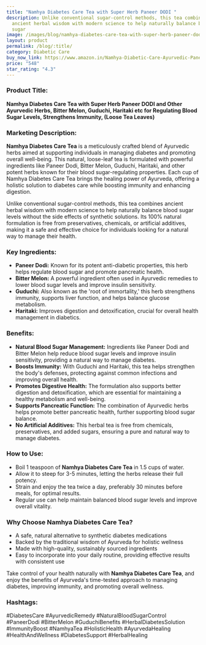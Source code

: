 ```yaml
---
title: "Namhya Diabetes Care Tea with Super Herb Paneer DODI "
description: Unlike conventional sugar-control methods, this tea combines
  ancient herbal wisdom with modern science to help naturally balance blood
  sugar
image: /images/blog/namhya-diabetes-care-tea-with-super-herb-paneer-dodi-and-other-ayurvedic-herbs-bitter-melon-guduchi-haritaki-etc-for-regulating-blood-sugar-levels-strengthens-immunity-loose-tea-leaves.webp
layout: product
permalink: /blog/:title/
category: Diabetic Care
buy_now_link: https://www.amazon.in/Namhya-Diabetic-Care-Ayurvedic-Paneer/dp/B08HQM2KCN/ref=tag=m0150-21
price: "548"
star_rating: "4.3"
---
```

###  Product Title:


**Namhya Diabetes Care Tea with Super Herb Paneer DODI and Other Ayurvedic Herbs, Bitter Melon, Guduchi, Haritaki etc for Regulating Blood Sugar Levels, Strengthens Immunity, (Loose Tea Leaves)**

###  Marketing Description:

**Namhya Diabetes Care Tea** is a meticulously crafted blend of Ayurvedic herbs aimed at supporting individuals in managing diabetes and promoting overall well-being. This natural, loose-leaf tea is formulated with powerful ingredients like Paneer Dodi, Bitter Melon, Guduchi, Haritaki, and other potent herbs known for their blood sugar-regulating properties. Each cup of Namhya Diabetes Care Tea brings the healing power of Ayurveda, offering a holistic solution to diabetes care while boosting immunity and enhancing digestion.

Unlike conventional sugar-control methods, this tea combines ancient herbal wisdom with modern science to help naturally balance blood sugar levels without the side effects of synthetic solutions. Its 100% natural formulation is free from preservatives, chemicals, or artificial additives, making it a safe and effective choice for individuals looking for a natural way to manage their health.

###  Key Ingredients:
- **Paneer Dodi:** Known for its potent anti-diabetic properties, this herb helps regulate blood sugar and promote pancreatic health.
- **Bitter Melon:** A powerful ingredient often used in Ayurvedic remedies to lower blood sugar levels and improve insulin sensitivity.
- **Guduchi:** Also known as the 'root of immortality,' this herb strengthens immunity, supports liver function, and helps balance glucose metabolism.
- **Haritaki:** Improves digestion and detoxification, crucial for overall health management in diabetics.

###  Benefits:
- **Natural Blood Sugar Management:** Ingredients like Paneer Dodi and Bitter Melon help reduce blood sugar levels and improve insulin sensitivity, providing a natural way to manage diabetes.
- **Boosts Immunity:** With Guduchi and Haritaki, this tea helps strengthen the body's defenses, protecting against common infections and improving overall health.
- **Promotes Digestive Health:** The formulation also supports better digestion and detoxification, which are essential for maintaining a healthy metabolism and well-being.
- **Supports Pancreatic Function:** The combination of Ayurvedic herbs helps promote better pancreatic health, further supporting blood sugar balance.
- **No Artificial Additives:** This herbal tea is free from chemicals, preservatives, and added sugars, ensuring a pure and natural way to manage diabetes.

###  How to Use:
- Boil 1 teaspoon of **Namhya Diabetes Care Tea** in 1.5 cups of water.
- Allow it to steep for 3-5 minutes, letting the herbs release their full potency.
- Strain and enjoy the tea twice a day, preferably 30 minutes before meals, for optimal results.
- Regular use can help maintain balanced blood sugar levels and improve overall vitality.

### Why Choose Namhya Diabetes Care Tea?
- A safe, natural alternative to synthetic diabetes medications
- Backed by the traditional wisdom of Ayurveda for holistic wellness
- Made with high-quality, sustainably sourced ingredients
- Easy to incorporate into your daily routine, providing effective results with consistent use

Take control of your health naturally with **Namhya Diabetes Care Tea**, and enjoy the benefits of Ayurveda's time-tested approach to managing diabetes, improving immunity, and promoting overall wellness.

### Hashtags:
#DiabetesCare #AyurvedicRemedy #NaturalBloodSugarControl #PaneerDodi #BitterMelon #GuduchiBenefits #HerbalDiabetesSolution #ImmunityBoost #NamhyaTea #HolisticHealth #AyurvedaHealing #HealthAndWellness #DiabetesSupport #HerbalHealing
